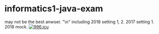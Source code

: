 # informatics1-java-exam
may not be the best anwser. "\n"
including 2018 setting 1, 2. 2017 setting 1. 2018 mock.
<a href="https://996.icu"><img src="https://img.shields.io/badge/link-996.icu-red.svg" alt="996.icu" /></a>
